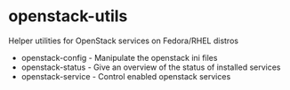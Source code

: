 openstack-utils
===============

Helper utilities for OpenStack services on Fedora/RHEL distros

* openstack-config        - Manipulate the openstack ini files
* openstack-status        - Give an overview of the status of installed services
* openstack-service       - Control enabled openstack services
